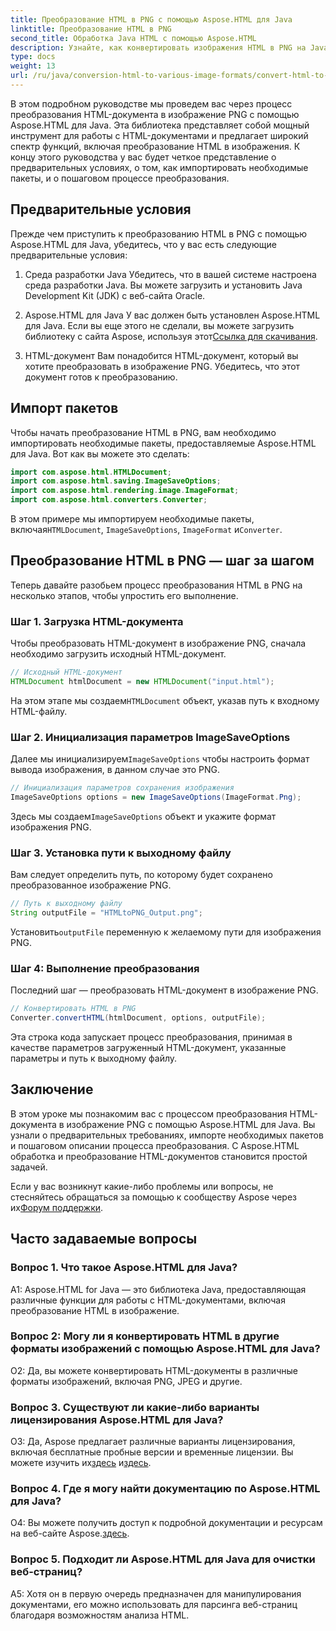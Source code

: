 ```yaml
---
title: Преобразование HTML в PNG с помощью Aspose.HTML для Java
linktitle: Преобразование HTML в PNG
second_title: Обработка Java HTML с помощью Aspose.HTML
description: Узнайте, как конвертировать изображения HTML в PNG на Java с помощью Aspose.HTML. Подробное руководство с пошаговыми инструкциями.
type: docs
weight: 13
url: /ru/java/conversion-html-to-various-image-formats/convert-html-to-png/
---
```

В этом подробном руководстве мы проведем вас через процесс преобразования HTML-документа в изображение PNG с помощью Aspose.HTML для Java. Эта библиотека представляет собой мощный инструмент для работы с HTML-документами и предлагает широкий спектр функций, включая преобразование HTML в изображения. К концу этого руководства у вас будет четкое представление о предварительных условиях, о том, как импортировать необходимые пакеты, и о пошаговом процессе преобразования.

## Предварительные условия

Прежде чем приступить к преобразованию HTML в PNG с помощью Aspose.HTML для Java, убедитесь, что у вас есть следующие предварительные условия:

1. Среда разработки Java
Убедитесь, что в вашей системе настроена среда разработки Java. Вы можете загрузить и установить Java Development Kit (JDK) с веб-сайта Oracle.

2. Aspose.HTML для Java
 У вас должен быть установлен Aspose.HTML для Java. Если вы еще этого не сделали, вы можете загрузить библиотеку с сайта Aspose, используя этот[Ссылка для скачивания](https://releases.aspose.com/html/java/).

3. HTML-документ
Вам понадобится HTML-документ, который вы хотите преобразовать в изображение PNG. Убедитесь, что этот документ готов к преобразованию.

## Импорт пакетов

Чтобы начать преобразование HTML в PNG, вам необходимо импортировать необходимые пакеты, предоставляемые Aspose.HTML для Java. Вот как вы можете это сделать:

```java
import com.aspose.html.HTMLDocument;
import com.aspose.html.saving.ImageSaveOptions;
import com.aspose.html.rendering.image.ImageFormat;
import com.aspose.html.converters.Converter;
```

 В этом примере мы импортируем необходимые пакеты, включая`HTMLDocument`, `ImageSaveOptions`, `ImageFormat` и`Converter`.

## Преобразование HTML в PNG — шаг за шагом

Теперь давайте разобьем процесс преобразования HTML в PNG на несколько этапов, чтобы упростить его выполнение.

### Шаг 1. Загрузка HTML-документа

Чтобы преобразовать HTML-документ в изображение PNG, сначала необходимо загрузить исходный HTML-документ.

```java
// Исходный HTML-документ
HTMLDocument htmlDocument = new HTMLDocument("input.html");
```

 На этом этапе мы создаем`HTMLDocument` объект, указав путь к входному HTML-файлу.

### Шаг 2. Инициализация параметров ImageSaveOptions

 Далее мы инициализируем`ImageSaveOptions` чтобы настроить формат вывода изображения, в данном случае это PNG.

```java
// Инициализация параметров сохранения изображения
ImageSaveOptions options = new ImageSaveOptions(ImageFormat.Png);
```

 Здесь мы создаем`ImageSaveOptions` объект и укажите формат изображения PNG.

### Шаг 3. Установка пути к выходному файлу

Вам следует определить путь, по которому будет сохранено преобразованное изображение PNG.

```java
// Путь к выходному файлу
String outputFile = "HTMLtoPNG_Output.png";
```

 Установить`outputFile` переменную к желаемому пути для изображения PNG.

### Шаг 4: Выполнение преобразования

Последний шаг — преобразовать HTML-документ в изображение PNG.

```java
// Конвертировать HTML в PNG
Converter.convertHTML(htmlDocument, options, outputFile);
```

Эта строка кода запускает процесс преобразования, принимая в качестве параметров загруженный HTML-документ, указанные параметры и путь к выходному файлу.

## Заключение

В этом уроке мы познакомим вас с процессом преобразования HTML-документа в изображение PNG с помощью Aspose.HTML для Java. Вы узнали о предварительных требованиях, импорте необходимых пакетов и пошаговом описании процесса преобразования. С Aspose.HTML обработка и преобразование HTML-документов становится простой задачей.

 Если у вас возникнут какие-либо проблемы или вопросы, не стесняйтесь обращаться за помощью к сообществу Aspose через их[Форум поддержки](https://forum.aspose.com/).

## Часто задаваемые вопросы

### Вопрос 1. Что такое Aspose.HTML для Java?

A1: Aspose.HTML for Java — это библиотека Java, предоставляющая различные функции для работы с HTML-документами, включая преобразование HTML в изображение.

### Вопрос 2: Могу ли я конвертировать HTML в другие форматы изображений с помощью Aspose.HTML для Java?

О2: Да, вы можете конвертировать HTML-документы в различные форматы изображений, включая PNG, JPEG и другие.

### Вопрос 3. Существуют ли какие-либо варианты лицензирования Aspose.HTML для Java?

 О3: Да, Aspose предлагает различные варианты лицензирования, включая бесплатные пробные версии и временные лицензии. Вы можете изучить их[здесь](https://purchase.aspose.com/buy) и[здесь](https://purchase.aspose.com/temporary-license/).

### Вопрос 4. Где я могу найти документацию по Aspose.HTML для Java?

 О4: Вы можете получить доступ к подробной документации и ресурсам на веб-сайте Aspose.[здесь](https://reference.aspose.com/html/java/).

### Вопрос 5. Подходит ли Aspose.HTML для Java для очистки веб-страниц?

A5: Хотя он в первую очередь предназначен для манипулирования документами, его можно использовать для парсинга веб-страниц благодаря возможностям анализа HTML.